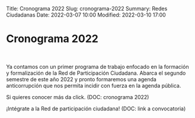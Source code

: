 Title: Cronograma 2022
Slug: cronograma-2022
Summary: Redes Ciudadanas
Date: 2022-03-07 10:00
Modified: 2022-03-10 17:00


<h1> Cronograma 2022 </h1>
<br>

Ya contamos con un primer programa de trabajo enfocado en la formación y formalización de la Red de Participación Ciudadana. Abarca el segundo semestre de este año 2022 y pronto formaremos una agenda anticorrupción que nos permita incidir con fuerza en la agenda pública. 

Si quieres conocer más da click.            (DOC: cronograma 2022)

¡Intégrate a la Red de participación ciudadana!            (DOC: link a convocatoria)
